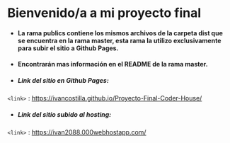 # Bienvenido/a a mi proyecto final

- #### La rama publics contiene los mismos archivos de la carpeta dist que se encuentra en la rama master, esta rama la utilizo exclusivamente para subir el sitio a Github Pages.

- #### Encontrarán mas información en el README de la rama master.

- ##### Link del sitio en Github Pages:

`<link>` : https://ivancostilla.github.io/Proyecto-Final-Coder-House/

- ##### Link del sitio subido al hosting:

`<link>` :  https://ivan2088.000webhostapp.com/

